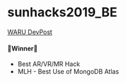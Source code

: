 # sunhacks2019_BE

[WARU DevPost](https://devpost.com/software/waru)
#### 🎉Winner🎉
* Best AR/VR/MR Hack
* MLH - Best Use of MongoDB Atlas